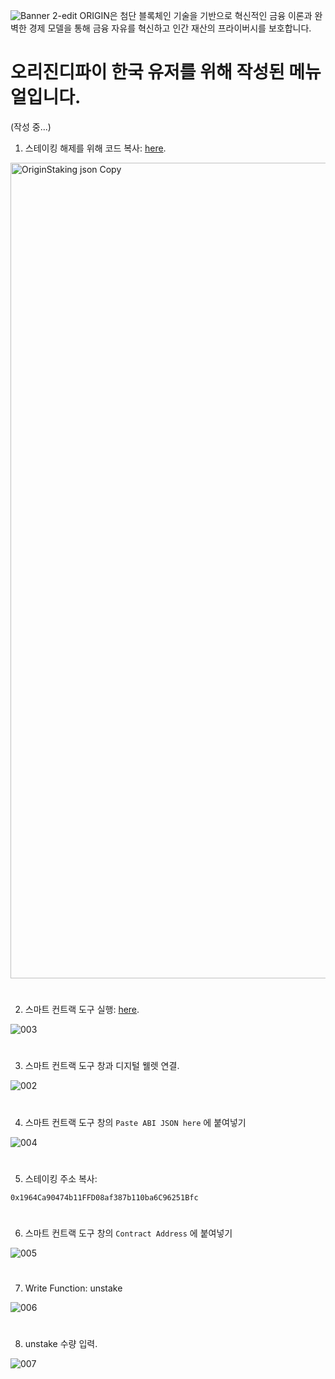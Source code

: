 ![Banner 2-edit](https://github.com/user-attachments/assets/2868b8de-c4a6-4eb4-9009-051abe5ab497)
ORIGIN은 첨단 블록체인 기술을 기반으로 혁신적인 금융 이론과 완벽한 경제 모델을 통해 금융 자유를 혁신하고 인간 재산의 프라이버시를 보호합니다.
#


# 오리진디파이 한국 유저를 위해 작성된 메뉴얼입니다.
  (작성 중...)


1. 스테이킹 해제를 위해 코드 복사: [here](https://github.com/GoodPhil/Origin.ABI/blob/main/OriginStaking.json).
  
<img width="1305" alt="OriginStaking json Copy" src="https://github.com/user-attachments/assets/969950cb-073a-4f17-bd28-cb3f82a01d6f" />


#

2. 스마트 컨트랙 도구 실행: [here](https://ethereum-smart-contract-interaction-tool.vercel.app).

![003](https://github.com/user-attachments/assets/ae01c495-e894-4027-b698-aa66ca5109b4)


#

3. 스마트 컨트랙 도구 창과 디지털 웰렛 연결.

![002](https://github.com/user-attachments/assets/cbe334c5-7b48-460d-bf19-95676e94b9c3)


#

4. 스마트 컨트랙 도구 창의 `Paste ABI JSON here` 에 붙여넣기

![004](https://github.com/user-attachments/assets/137aec52-296c-486d-a884-4003b09f7f8c)



#

5. 스테이킹 주소 복사:
```
0x1964Ca90474b11FFD08af387b110ba6C96251Bfc
```


#

6. 스마트 컨트랙 도구 창의 `Contract Address` 에 붙여넣기

![005](https://github.com/user-attachments/assets/23dac6de-520f-46d4-938e-bf899db034d1)


#

7. Write Function: unstake

![006](https://github.com/user-attachments/assets/a30ea32d-3ee0-4ce8-90d7-a7b862ee6222)


#

8. unstake 수량 입력.

![007](https://github.com/user-attachments/assets/5f44b071-9f58-425c-a993-a0695af6148c)
